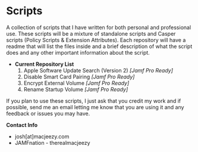 # Scripts
A collection of scripts that I have written for both personal and professional use. These scripts will be a mixture of standalone
scripts and Casper scripts (Policy Scripts & Extension Attributes). Each repository will have a readme that will list the files inside
and a brief description of what the script does and any other important information about the script.


- **Current Repository List**
  1. Apple Software Update Search (Version 2) *[Jamf Pro Ready]*
  2. Disable Smart Card Pairing *[Jamf Pro Ready]*
  3. Encrypt External Volume *[Jamf Pro Ready]*
  4. Rename Startup Volume *[Jamf Pro Ready]*

If you plan to use these scripts, I just ask that you credit my work and if possible, send me an email letting me know that you are using
it and any feedback or issues you may have.

**Contact Info**
- josh[at]macjeezy.com
- JAMFnation - therealmacjeezy
